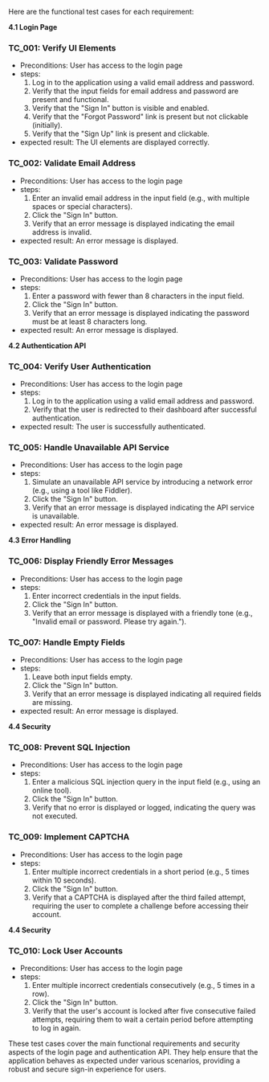 Here are the functional test cases for each requirement:

**4.1 Login Page**

### TC_001: Verify UI Elements

* Preconditions: User has access to the login page
* steps:
  1. Log in to the application using a valid email address and password.
  2. Verify that the input fields for email address and password are present and functional.
  3. Verify that the "Sign In" button is visible and enabled.
  4. Verify that the "Forgot Password" link is present but not clickable (initially).
  5. Verify that the "Sign Up" link is present and clickable.
* expected result: The UI elements are displayed correctly.

### TC_002: Validate Email Address

* Preconditions: User has access to the login page
* steps:
  1. Enter an invalid email address in the input field (e.g., with multiple spaces or special characters).
  2. Click the "Sign In" button.
  3. Verify that an error message is displayed indicating the email address is invalid.
* expected result: An error message is displayed.

### TC_003: Validate Password

* Preconditions: User has access to the login page
* steps:
  1. Enter a password with fewer than 8 characters in the input field.
  2. Click the "Sign In" button.
  3. Verify that an error message is displayed indicating the password must be at least 8 characters long.
* expected result: An error message is displayed.

**4.2 Authentication API**

### TC_004: Verify User Authentication

* Preconditions: User has access to the login page
* steps:
  1. Log in to the application using a valid email address and password.
  2. Verify that the user is redirected to their dashboard after successful authentication.
* expected result: The user is successfully authenticated.

### TC_005: Handle Unavailable API Service

* Preconditions: User has access to the login page
* steps:
  1. Simulate an unavailable API service by introducing a network error (e.g., using a tool like Fiddler).
  2. Click the "Sign In" button.
  3. Verify that an error message is displayed indicating the API service is unavailable.
* expected result: An error message is displayed.

**4.3 Error Handling**

### TC_006: Display Friendly Error Messages

* Preconditions: User has access to the login page
* steps:
  1. Enter incorrect credentials in the input fields.
  2. Click the "Sign In" button.
  3. Verify that an error message is displayed with a friendly tone (e.g., "Invalid email or password. Please try again.").

### TC_007: Handle Empty Fields

* Preconditions: User has access to the login page
* steps:
  1. Leave both input fields empty.
  2. Click the "Sign In" button.
  3. Verify that an error message is displayed indicating all required fields are missing.
* expected result: An error message is displayed.

**4.4 Security**

### TC_008: Prevent SQL Injection

* Preconditions: User has access to the login page
* steps:
  1. Enter a malicious SQL injection query in the input field (e.g., using an online tool).
  2. Click the "Sign In" button.
  3. Verify that no error is displayed or logged, indicating the query was not executed.

### TC_009: Implement CAPTCHA

* Preconditions: User has access to the login page
* steps:
  1. Enter multiple incorrect credentials in a short period (e.g., 5 times within 10 seconds).
  2. Click the "Sign In" button.
  3. Verify that a CAPTCHA is displayed after the third failed attempt, requiring the user to complete a challenge before accessing their account.

**4.4 Security**

### TC_010: Lock User Accounts

* Preconditions: User has access to the login page
* steps:
  1. Enter multiple incorrect credentials consecutively (e.g., 5 times in a row).
  2. Click the "Sign In" button.
  3. Verify that the user's account is locked after five consecutive failed attempts, requiring them to wait a certain period before attempting to log in again.

These test cases cover the main functional requirements and security aspects of the login page and authentication API. They help ensure that the application behaves as expected under various scenarios, providing a robust and secure sign-in experience for users.